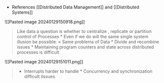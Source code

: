 * References [[Distributed Data Management]] and [[Distributed Systems]]

![[Pasted image 20240129150918.png]]
> Like data a question is whether to centralize , replicate or partition control of Processes * Even if we do will the same single system illusion be possible. « Same problems of Data * Divide and recombine issues * Maintaining program counters and state across distributed processes is difficult

![[Pasted image 20240129151011.png]]
> * Interrupts harder to handle * Concurrency and synchronization difficult iIssues